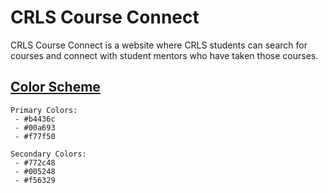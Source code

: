 # CRLS Course Connect
CRLS Course Connect is a website where CRLS students can search for courses and connect with student mentors who have taken those courses.

## [Color Scheme](https://coolors.co/b4436c-00a693-f77f50)
```
Primary Colors:
 - #b4436c
 - #00a693
 - #f77f50

Secondary Colors:
 - #772c48
 - #005248
 - #f56329
```